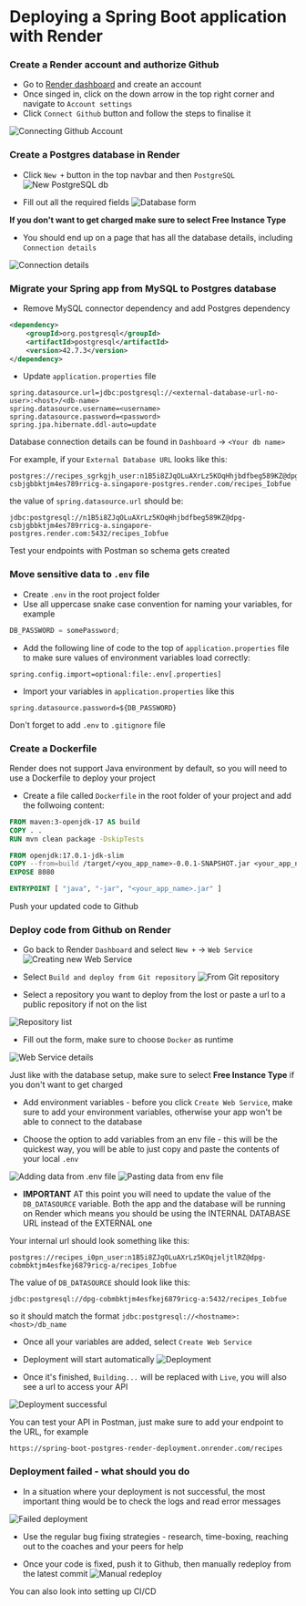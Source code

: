 # Deploying a Spring Boot application with Render

### Create a Render account and authorize Github

-   Go to [Render dashboard](https://dashboard.render.com/register?next=%2F) and create an account
-   Once singed in, click on the down arrow in the top right corner and navigate to `Account settings`
-   Click `Connect Github` button and follow the steps to finalise it

![Connecting Github Account](./images/render_connect_github.png)

### Create a Postgres database in Render

-   Click `New +` button in the top navbar and then `PostgreSQL`
    ![New PostgreSQL db](./images/render_add_new_postgres.png)

-   Fill out all the required fields
    ![Database form](./images/render_db_details.png)

**If you don't want to get charged make sure to select Free Instance Type**

-   You should end up on a page that has all the database details, including `Connection details`

![Connection details](./images/render_postgres_connection_details.png)

### Migrate your Spring app from **MySQL** to **Postgres** database

-   Remove MySQL connector dependency and add Postgres dependency

```xml
<dependency>
    <groupId>org.postgresql</groupId>
    <artifactId>postgresql</artifactId>
    <version>42.7.3</version>
</dependency>
```

-   Update `application.properties` file

```
spring.datasource.url=jdbc:postgresql://<external-database-url-no-user>:<host>/<db-name>
spring.datasource.username=<username>
spring.datasource.password=<password>
spring.jpa.hibernate.ddl-auto=update
```

Database connection details can be found in `Dashboard` -> `<Your db name>`

For example, if your `External Database URL` looks like this:

```
postgres://recipes_sgrkgjh_user:n1B5i8ZJqOLuAXrLz5KOqHhjbdfbeg589KZ@dpg-csbjgbbktjm4es789rricg-a.singapore-postgres.render.com/recipes_Iobfue
```

the value of `spring.datasource.url` should be:

```
jdbc:postgresql://n1B5i8ZJqOLuAXrLz5KOqHhjbdfbeg589KZ@dpg-csbjgbbktjm4es789rricg-a.singapore-postgres.render.com:5432/recipes_Iobfue
```

Test your endpoints with Postman so schema gets created

### Move sensitive data to `.env` file

-   Create `.env` in the root project folder
-   Use all uppercase snake case convention for naming your variables, for example

```js
DB_PASSWORD = somePassword;
```

-   Add the following line of code to the top of `application.properties` file to make sure values of environment variables load correctly:

```
spring.config.import=optional:file:.env[.properties]
```

-   Import your variables in `application.properties` like this

```
spring.datasource.password=${DB_PASSWORD}
```

Don't forget to add `.env` to `.gitignore` file

### Create a Dockerfile

Render does not support Java environment by default, so you will need to use a Dockerfile to deploy your project

-   Create a file called `Dockerfile` in the root folder of your project and add the follwoing content:

```Dockerfile
FROM maven:3-openjdk-17 AS build
COPY . .
RUN mvn clean package -DskipTests

FROM openjdk:17.0.1-jdk-slim
COPY --from=build /target/<you_app_name>-0.0.1-SNAPSHOT.jar <your_app_name>.jar
EXPOSE 8080

ENTRYPOINT [ "java", "-jar", "<your_app_name>.jar" ]
```

Push your updated code to Github

### Deploy code from Github on Render

-   Go back to Render `Dashboard` and select `New +` -> `Web Service`
    ![Creating new Web Service](./images/render_creating_new_webservice.png)

-   Select `Build and deploy from Git repository`
    ![From Git repository](./images/render_deploy_from_git.png)

-   Select a repository you want to deploy from the lost or paste a url to a public repository if not on the list

![Repository list](./images/render_select_repository_to_deploy_from.png)

-   Fill out the form, make sure to choose `Docker` as runtime

![Web Service details](./images/render_webservice_details.png)

Just like with the database setup, make sure to select **Free Instance Type** if you don't want to get charged

-   Add environment variables - before you click `Create Web Service`, make sure to add your environment variables, otherwise your app won't be able to connect to the database

-   Choose the option to add variables from an env file - this will be the quickest way, you will be able to just copy and paste the contents of your local `.env`

![Adding data from .env file](./images/render_add_env_variables_btn.png)
![Pasting data from `env` file](./images/render_adding_env_variables.png)

-   **IMPORTANT** AT this point you will need to update the value of the `DB_DATASOURCE` variable. Both the app and the database will be running on Render which means you should be using the INTERNAL DATABASE URL instead of the EXTERNAL one

Your internal url should look something like this:

```
postgres://recipes_i0pn_user:n1B5i8ZJqOLuAXrLz5KOqjeljtlRZ@dpg-cobmbktjm4esfkej6879ricg-a/recipes_Iobfue
```

The value of `DB_DATASOURCE` should look like this:

```
jdbc:postgresql://dpg-cobmbktjm4esfkej6879ricg-a:5432/recipes_Iobfue
```

so it should match the format `jdbc:postgresql://<hostname>:<host>/db_name`

-   Once all your variables are added, select `Create Web Service`

-   Deployment will start automatically
    ![Deployment](./images/render_deployment_started.png)

-   Once it's finished, `Building...` will be replaced with `Live`, you will also see a url to access your API

![Deployment successful](./images/render_deployment_successful.png)

You can test your API in Postman, just make sure to add your endpoint to the URL, for example

```
https://spring-boot-postgres-render-deployment.onrender.com/recipes
```

### Deployment failed - what should you do

-   In a situation where your deployment is not successful, the most important thing would be to check the logs and read error messages

![Failed deployment](./images/render_deployment_failed.png)

-   Use the regular bug fixing strategies - research, time-boxing, reaching out to the coaches and your peers for help

-   Once your code is fixed, push it to Github, then manually redeploy from the latest commit
    ![Manual redeploy](./images/render_redeploy.png)

You can also look into setting up CI/CD
